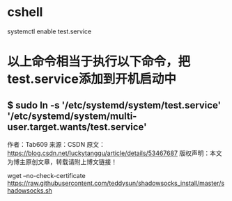 # cshell
systemctl enable test.service
# 以上命令相当于执行以下命令，把test.service添加到开机启动中
$ sudo ln -s  '/etc/systemd/system/test.service'  '/etc/systemd/system/multi-user.target.wants/test.service' 
--------------------- 
作者：Tab609 
来源：CSDN 
原文：https://blog.csdn.net/luckytanggu/article/details/53467687 
版权声明：本文为博主原创文章，转载请附上博文链接！

wget –no-check-certificate  https://raw.githubusercontent.com/teddysun/shadowsocks_install/master/shadowsocks.sh

